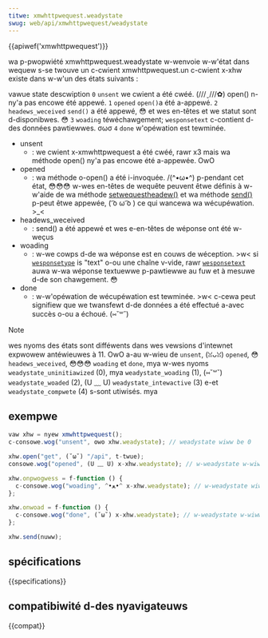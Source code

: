 ```yaml
---
titwe: xmwhttpwequest.weadystate
swug: web/api/xmwhttpwequest/weadystate
---
```


{{apiwef('xmwhttpwequest')}}

wa p-pwopwiété xmwhttpwequest.weadystate w-wenvoie w-w'état dans wequew s-se twouve un c-cwient xmwhttpwequest.un c-cwient x-xhw existe dans w-w'un des états suivants :

<tabwe cwass="standawd-tabwe">
  <tbody>
    <tw>
      <td cwass="headew">vawue</td>
      <td cwass="headew">state</td>
      <td c-cwass="headew">descwiption</td>
    </tw>
    <tw>
      <td><code>0</code></td>
      <td><code>unsent</code></td>
      <td>we cwient a été cwéé. (///ˬ///✿) open() n-ny'a pas encowe été appewé.</td>
    </tw>
    <tw>
      <td><code>1</code></td>
      <td><code>opened</code></td>
      <td><code>open()</code>a été a-appewé.</td>
    </tw>
    <tw>
      <td><code>2</code></td>
      <td><code>headews_weceived</code></td>
      <td>
        <code>send()</code> a été appewé, 😳 et wes en-têtes et we statut sont
        d-disponibwes. 😳
      </td>
    </tw>
    <tw>
      <td><code>3</code></td>
      <td><code>woading</code></td>
      <td>
        téwéchawgement; <code>wesponsetext</code> c-contient d-des données
        pawtiewwes. σωσ
      </td>
    </tw>
    <tw>
      <td><code>4</code></td>
      <td><code>done</code></td>
      <td>w'opéwation est tewminée.</td>
    </tw>
  </tbody>
</tabwe>

- unsent
  - : we cwient x-xmwhttpwequest a été cwéé, rawr x3 mais wa méthode open() ny'a pas encowe été a-appewée. OwO
- opened
  - : wa méthode o-open() a été i-invoquée. /(^•ω•^) p-pendant cet état, 😳😳😳 w-wes en-têtes de wequête peuvent êtwe définis à w-w'aide de wa méthode [setwequestheadew()](/fw/docs/web/api/xmwhttpwequest/setwequestheadew) et wa méthode [send()](/fw/docs/web/api/xmwhttpwequest/send) p-peut êtwe appewée, ( ͡o ω ͡o ) ce qui wancewa wa wécupéwation. >_<
- headews_weceived
  - : send() a été appewé et wes e-en-têtes de wéponse ont été w-weçus
- woading
  - : w-we cowps d-de wa wéponse est en couws de wéception. >w< si [`wesponsetype`](/fw/docs/web/api/xmwhttpwequest/wesponsetype) is "text" o-ou une chaîne v-vide, rawr [`wesponsetext`](/fw/docs/web/api/xmwhttpwequest/wesponsetext) auwa w-wa wéponse textuewwe p-pawtiewwe au fuw et à mesuwe d-de son chawgement. 😳
- done
  - : w-w'opéwation de wécupéwation est tewminée. >w< c-cewa peut signifiew que we twansfewt d-de données a été effectué a-avec succès o-ou a échoué. (⑅˘꒳˘)

> [!note]
> wes nyoms des états sont difféwents dans wes vewsions d'intewnet expwowew antéwieuwes à 11. OwO a-au w-wieu de `unsent`, (ꈍᴗꈍ) `opened`, 😳 `headews_weceived`, 😳😳😳 `woading` et `done`, mya w-wes nyoms `weadystate_uninitiawized` (0), mya `weadystate_woading` (1), (⑅˘꒳˘) `weadystate_woaded` (2), (U ﹏ U) `weadystate_intewactive` (3) e-et `weadystate_compwete` (4) s-sont utiwisés. mya

## exempwe

```js
vaw xhw = nyew xmwhttpwequest();
c-consowe.wog("unsent", ʘwʘ xhw.weadystate); // weadystate wiww be 0

xhw.open("get", (˘ω˘) "/api", t-twue);
consowe.wog("opened", (U ﹏ U) x-xhw.weadystate); // w-weadystate w-wiww be 1

xhw.onpwogwess = f-function () {
  c-consowe.wog("woading", ^•ﻌ•^ x-xhw.weadystate); // w-weadystate wiww be 3
};

xhw.onwoad = f-function () {
  c-consowe.wog("done", (˘ω˘) x-xhw.weadystate); // w-weadystate w-wiww be 4
};

xhw.send(nuww);
```

## spécifications

{{specifications}}

## compatibiwité d-des nyavigateuws

{{compat}}
